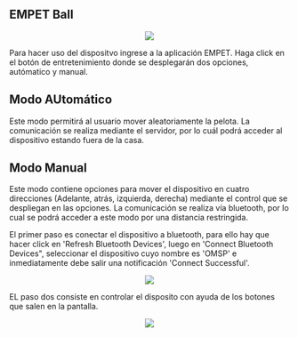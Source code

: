 
## EMPET Ball

<p align="center">
  <img src="https://github.com/pavanegasg/Sistemas-Embebidos/blob/master/Documentos/Imagenes/Modelo.jpeg">
</p>

Para hacer uso del dispositvo ingrese a la aplicación EMPET. Haga click en el botón de entretenimiento donde se desplegarán
dos opciones, autómatico y manual.

## Modo AUtomático
Este modo permitirá al usuario mover aleatoriamente la pelota. La comunicación se realiza mediante el servidor, por lo cuál 
podrá acceder al dispositivo estando fuera de la casa. 

## Modo Manual

Este modo contiene opciones para mover el dispositivo en cuatro direcciones (Adelante, atrás, izquierda, derecha) mediante el 
control que se despliegan en las opciones. La comunicación se realiza vía bluetooth, por lo cual se podrá acceder a este modo 
por una distancia restringida.

El primer paso es conectar el dispositivo a bluetooth, para ello hay que hacer click en 'Refresh Bluetooth Devices', luego en 
'Connect Bluetooth Devices", seleccionar el dispositivo cuyo nombre es 'OMSP' e inmediatamente debe salir una notificación 
'Connect Successful'.

<p align="center">
  <img src="https://github.com/pavanegasg/Sistemas-Embebidos/blob/master/Documentos/Imagenes/Bluetooth.jpeg">
</p>

EL paso dos consiste en controlar el disposito con ayuda de los botones que salen en la pantalla.

<p align="center">
  <img src="https://github.com/pavanegasg/Sistemas-Embebidos/blob/master/Documentos/Imagenes/App.jpeg">
</p>

